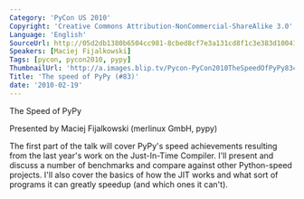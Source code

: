 ```yaml
---
Category: 'PyCon US 2010'
Copyright: 'Creative Commons Attribution-NonCommercial-ShareAlike 3.0'
Language: 'English'
SourceUrl: http://05d2db1380b6504cc981-8cbed8cf7e3a131cd8f1c3e383d10041.r93.cf2.rackcdn.com/pycon-us-2010/334_the-speed-of-pypy-83.m4v
Speakers: [Maciej Fijalkowski]
Tags: [pycon, pycon2010, pypy]
ThumbnailUrl: 'http://a.images.blip.tv/Pycon-PyCon2010TheSpeedOfPyPy83496.png'
Title: 'The speed of PyPy (#83)'
date: '2010-02-19'
---
```

The Speed of PyPy

  
Presented by Maciej Fijalkowski (merlinux GmbH, pypy)

  
The first part of the talk will cover PyPy's speed achievements resulting from
the last year's work on the Just-In-Time Compiler. I'll present and discuss a
number of benchmarks and compare against other Python-speed projects. I'll
also cover the basics of how the JIT works and what sort of programs it can
greatly speedup (and which ones it can't).


